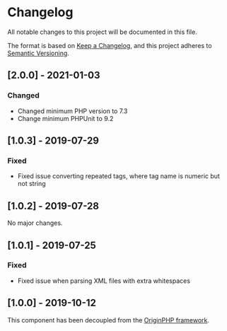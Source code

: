 # Changelog

All notable changes to this project will be documented in this file.

The format is based on [Keep a Changelog](https://keepachangelog.com/en/1.0.0/),
and this project adheres to [Semantic Versioning](https://semver.org/spec/v2.0.0.html).

## [2.0.0] - 2021-01-03

### Changed

- Changed minimum PHP version to 7.3
- Change minimum PHPUnit to 9.2

## [1.0.3] - 2019-07-29

### Fixed

- Fixed issue converting repeated tags, where tag name is numeric but not string

## [1.0.2] - 2019-07-28

No major changes.

## [1.0.1] - 2019-07-25

### Fixed

- Fixed issue when parsing XML files with extra whitespaces

## [1.0.0] - 2019-10-12

This component has been decoupled from the [OriginPHP framework](https://www.originphp.com/).